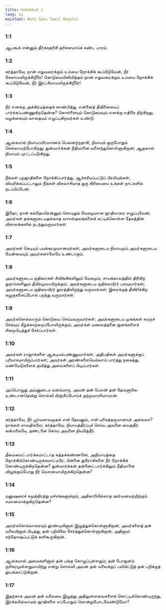 ```yaml
---
title: Habakkuk 1
lang: ta
mainfont: Noto Sans Tamil Regular
---
```


###  1:1

ஆபகூக் என்னும் தீர்க்கதரிசி தரிசனமாய்க் கண்ட பாரம்.

###  1:2

கர்த்தாவே, நான் எதுவரைக்கும் உம்மை நோக்கிக் கூப்பிடுவேன், நீர் கேளாமலிருக்கிறீரே! கொடுமையினிமித்தம் நான் எதுவரைக்கும் உம்மை நோக்கிக் கூப்பிடுவேன், நீர் இரட்சியாமலிருக்கிறீரே!

###  1:3

நீர் எனக்கு அக்கிரமத்தைக் காண்பித்து, என்னைத் தீவினையைப் பார்க்கப்பண்ணுகிறதென்ன? கொள்ளையும் கொடுமையும் எனக்கு எதிரே நிற்கிறது; வழக்கையும் வாதையும் எழுப்புகிறவர்கள் உண்டு.

###  1:4

ஆகையால் நியாயப்பிரமாணம் பெலனற்றதாகி, நியாயம் ஒருபோதும் செல்லாமற்போகிறது; துன்மார்க்கன் நீதிமானை வளைந்துகொள்ளுகிறான்; ஆதலால் நியாயம் புரட்டப்படுகிறது.

###  1:5

நீங்கள் புறஜாதிகளை நோக்கிப்பார்த்து, ஆச்சரியப்பட்டுப் பிரமியுங்கள்; விவரிக்கப்பட்டாலும் நீங்கள் விசுவாசியாத ஒரு கிரியையை உங்கள் நாட்களில் நடப்பிப்பேன்.

###  1:6

இதோ, நான் கல்தேயரென்னும் கொடிதும் வேகமுமான ஜாதியாரை எழுப்புவேன்; அவர்கள் தங்களுடையதல்லாத வாசஸ்தலங்களைக் கட்டிக்கொள்ள தேசத்தின் விசாலங்களில் நடந்துவருவார்கள்.

###  1:7

அவர்கள் கெடியும் பயங்கரமுமானவர்கள்; அவர்களுடைய நியாயமும் அவர்களுடைய மேன்மையும் அவர்களாலேயே உண்டாகும்.

###  1:8

அவர்களுடைய குதிரைகள் சிவிங்கிகளிலும் வேகமும், சாயங்காலத்தில் திரிகிற ஓநாய்களிலும் தீவிரமுமாயிருக்கும்; அவர்களுடைய குதிரைவீரர் பரவுவார்கள்; அவர்களுடைய குதிரைவீரர் தூரத்திலிருந்து வருவார்கள்; இரைக்குத் தீவிரிக்கிற கழுகுகளைப்போல் பறந்து வருவார்கள்.

###  1:9

அவர்களெல்லாரும் கொடுமை செய்யவருவார்கள்; அவர்களுடைய முகங்கள் சுவறச் செய்யும் கீழ்க்காற்றைப்போலிருக்கும்; அவர்கள் மணலத்தனை ஜனங்களைச் சிறைபிடித்துச் சேர்ப்பார்கள்.

###  1:10

அவர்கள் ராஜாக்களை ஆகடியம்பண்ணுவார்கள்; அதிபதிகள் அவர்களுக்குப் பரியாசமாயிருப்பார்கள்; அவர்கள் அரண்களையெல்லாம் பார்த்து நகைத்து, மண்மேடுகளைக் குவித்து அவைகளைப் பிடிப்பார்கள்.

###  1:11

அப்பொழுது அவனுடைய மனம்மாற, அவன் தன் பெலன் தன் தேவனாலே உண்டானதென்று சொல்லி மிஞ்சிப்போய்க் குற்றவாளியாவான்.

###  1:12

கர்த்தாவே, நீர் பூர்வகாலமுதல் என் தேவனும், என் பரிசுத்தருமானவர் அல்லவா? நாங்கள் சாவதில்லை; கர்த்தாவே, நியாயத்தீர்ப்புச் செய்ய அவனை வைத்தீர்; கன்மலையே, தண்டனை செய்ய அவனை நியமித்தீர்.

###  1:13

தீமையைப் பார்க்கமாட்டாத சுத்தக்கண்ணனே, அநியாயத்தை நோக்கிக்கொண்டிருக்கமாட்டீரே; பின்னை துரோகிகளை நீர் நோக்கிக் கொண்டிருக்கிறதென்ன? துன்மார்க்கன் தன்னைப் பார்க்கிலும் நீதிமானை விழுங்கும்போது நீர் மௌனமாயிருக்கிறதென்ன?

###  1:14

மனுஷரைச் சமுத்திரத்து மச்சங்களுக்கும், அதிகாரியில்லாத ஊர்வனவற்றிற்கும் சமானமாக்குகிறதென்ன?

###  1:15

அவர்களெல்லாரையும் தூண்டிலினால் இழுத்துக்கொள்ளுகிறான்; அவர்களைத் தன் வலையினால் பிடித்து, தன் பறியிலே சேர்த்துக்கொள்ளுகிறான்; அதினால் சந்தோஷப்பட்டுக் களிகூருகிறான்.

###  1:16

ஆகையால் அவைகளினால் தன் பங்கு கொழுப்புள்ளதும், தன் போஜனம் ருசிகரமுள்ளதுமாயிற்று என்று சொல்லி அவன் தன் வலைக்குப் பலியிட்டுத் தன் பறிக்குத் தூபங்காட்டுகிறான்.

###  1:17

இதற்காக அவன் தன் வலையை இழுத்து அதிலுள்ளவைகளைக் கொட்டிக்கொண்டிருந்து, இரக்கமில்லாமல் ஜாதிகளை எப்போதும் கொன்றுபோடவேண்டுமோ?

